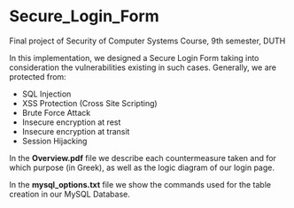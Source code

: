 # Secure_Login_Form
Final project of Security of Computer Systems Course, 9th semester, DUTH

In this implementation, we designed a Secure Login Form taking into consideration the vulnerabilities existing in such cases. Generally, we are protected from:  
* SQL Injection  
* XSS Protection (Cross Site Scripting)  
* Brute Force Attack  
* Insecure encryption at rest  
* Insecure encryption at transit
* Session Hijacking  

In the **Overview.pdf** file we describe each countermeasure taken and for which purpose (in Greek), as well as the logic diagram of our login page.  

In the **mysql_options.txt** file we show the commands used for the table creation in our MySQL Database.   
